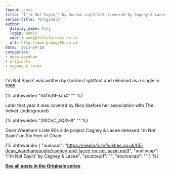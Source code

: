 ```yaml
---
layout: post
title: 'I''m Not Sayin'' by Gordon Lightfoot (covered by Cagney & Lacee)'
series-title: 'Originals'
author:
  display_name: Andy
  login: admin
  email: andy@fullofwishes.co.uk
  url: http://www.grange85.co.uk
date: '2013-09-18'
categories:
- dean wareham
- originals
- cagney & lacee
---
```

<p>I'm Not Sayin' was written by Gordon Lightfoot and released as a single in 1965<br />
</p>
{% ahfowvideo "5Af5d1FeJn4" "" %}
<p>Later that year it was covered by Nico (before her association with The Velvet Underground)<br />
</p>
{% ahfowvideo "2WCnC_4QXH8" "" %}
<p>Dean Wareham's late 90s side project Cagney & Lacee released I'm Not Sayin' on Six Feet of Chain</p>

 {% ahfowaudio {
  "audiourl": "https://media.fullofwishes.co.uk/05-dean_wareham/audio/cagney-and-lacee-im-not-sayin.mp3",
  "audiocap": "I'm Not Sayin' by Cagney & Lacee",
  "sourceurl": "",
  "sourcecap": ""
  } %}

<p><strong><a href="/category/originals/" title="List: Originals">See all posts in the Originals series</a></strong></p>
